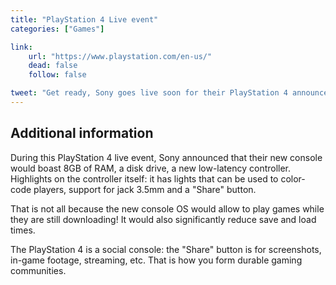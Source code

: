 ```yaml
---
title: "PlayStation 4 Live event"
categories: ["Games"]

link:
    url: "https://www.playstation.com/en-us/"
    dead: false
    follow: false

tweet: "Get ready, Sony goes live soon for their PlayStation 4 announcement event!"
---
```


## Additional information

During this PlayStation 4 live event, Sony announced that their new console would boast 8GB of RAM, a disk drive, a new
low-latency controller. Highlights on the controller itself: it has lights that can be used to color-code players,
support for jack 3.5mm and a "Share" button.

That is not all because the new console OS would allow to play games while they are still downloading! It would also
significantly reduce save and load times.

The PlayStation 4 is a social console: the "Share" button is for screenshots, in-game footage, streaming, etc. That is
how you form durable gaming communities.

